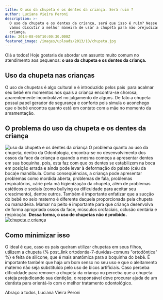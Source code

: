 ```yaml
---
title: O uso da chupeta e os dentes da criança. Será ruim ?
author: Luciana Vieira Peroni
description: >-
  O uso da chupeta e os dentes da criança, será que isso é ruim? Nesse post
  vamos discutir a melhor maneira de usar a chupeta para não prejudicar a
  criança.
date: 2014-08-06T10:00:30.000Z
featured_image: /images/uploads/2013/10/chupeta.jpg
---
```


Olá a todos! Hoje gostaria de abordar um assunto muito comum no atendimento aos pequenos: **o uso da chupeta e os dentes da criança.**

Uso da chupeta nas crianças
---------------------------

O uso de chupetas é algo cultural e é introduzido pelos pais  para acalmar seu bebê em momentos nos quais a criança encontra-se chorosa, aparentemente incontrolável no julgamento de alguns. De fato a chupeta possui papel gerador de segurança e conforto pois simula o aconchego que o bebê encontra quanto está em contato com a mãe no momento da amamentação.

O problema do uso da chupeta e os dentes da criança 
----------------------------------------------------

![uso da chupeta e os dentes da criança](/images/uploads/2016/01/halitose.jpg) O problema quanto ao uso da chupeta, dentro da Odontologia, encontra-se no desenvolvimento dos ossos da face da criança e quando a mesma começa a apresentar dentes em sua boquinha, pois, esta faz com que os dentes se estabilizem na boca em posição errada e ainda pode levar à deformação do palato (céu da boca)e mandíbula. Como conseqüências, a criança pode apresentar problemas como mordida aberta, problemas de fala, problemas respiratórios, cárie pela má higienização da chupeta, além de problemas estéticos e sociais (como bullying ou dificuldade para aceitar seu crescimento), dentre outros. Também é importante enfatizar que a sucção do bebê no seio materno é diferente daquela proporcionada pela chupeta ou mamadeira. Mamar no peito é importante para que criança desenvolva de forma apropriada ossos da face, músculos orofaciais, oclusão dentária e respiração. **Dessa forma, o uso de chupetas não é proibido.** [![chupeta e criança](/images/uploads/2013/10/chupeta-e-criança-211x300.gif)](/images/uploads/2013/10/chupeta-e-criança.gif)

Como minimizar isso 
--------------------

O ideal é que, caso os pais queiram utilizar chupetas em seus filhos, utilizem a chupeta {% post_link ortodontia-7-duvidas-comuns "ortodôntica" %} e feita de silicone, que é mais anatômica para a boquinha do bebê. É importante também que haja um bom senso no seu uso e que o aleitamento materno não seja substituído pelo uso de bicos artificiais. Caso perceba dificuldade para remover a chupeta da criança ou perceba que a chupeta esteja prejudicando sua dentição, o responsável deve procurar ajuda de um dentista para orientá-lo com o melhor tratamento odontológico.

Abraço a todos,
Luciana Vieira Peroni
